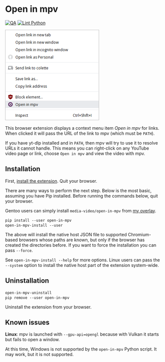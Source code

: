 # Open in mpv

[![QA](https://github.com/Tatsh/open-in-mpv/workflows/QA/badge.svg)](https://github.com/Tatsh/open-in-mpv/actions?query=workflow%3AQA)
[![Lint Python](https://github.com/Tatsh/open-in-mpv/workflows/Lint%20python/badge.svg)](https://github.com/Tatsh/open-in-mpv/actions?query=workflow%3A%22Lint+python%22)

![Context menu item](context-item.png)

This browser extension displays a context menu item _Open in mpv_ for links. When clicked it will
pass the URL of the link to mpv (which must be `PATH`).

If you have yt-dlp installed and in `PATH`, then mpv will try to use it to resolve URLs it cannot
handle. This means you can right-click on any YouTube video page or link, choose `Open in mpv` and
view the video with mpv.

## Installation

First, [install the extension](https://chrome.google.com/webstore/detail/open-in-mpv/ggijpepdpiehgbiknmfpfbhcalffjlbj/).
Quit your browser.

There are many ways to perform the next step. Below is the most basic, assuming you have Pip
installed. Before running the commands below, quit your browser.

Gentoo users can simply install `media-video/open-in-mpv` from
[my overlay](https://github.com/Tatsh/tatsh-overlay).

```shell
pip install --user open-in-mpv
open-in-mpv-install --user
```

The above will install the native host JSON file to supported Chromium-based browsers whose paths are
known, but only if the browser has created the directories before. If you want to force the
installation you can pass `--force`.

See `open-in-mpv-install --help` for more options. Linux users can pass the `--system` option to
install the native host part of the extension system-wide.

## Uninstallation

```shell
open-in-mpv-uninstall
pip remove --user open-in-mpv
```

Uninstall the extension from your browser.

## Known issues

**Linux**: mpv is launched with `--gpu-api=opengl` because with Vulkan it starts but fails to open a
window.

At this time, Windows is not supported by the `open-in-mpv` Python script. It may work, but it is
not supported.
